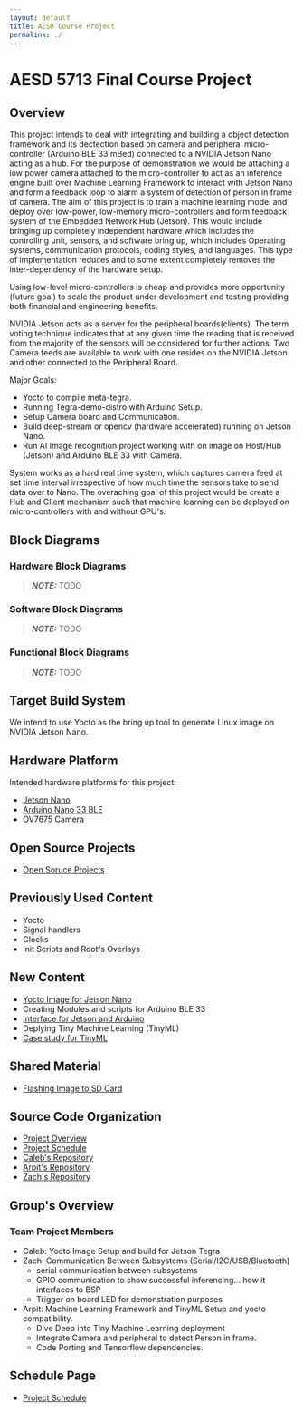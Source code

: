 ```yaml
---
layout: default
title: AESD Course Project
permalink: ./
---
```


# AESD 5713 Final Course Project

## Overview 
This project intends to deal with integrating and building a object detection framework and its dectection based on camera and peripheral micro-controller  (Arduino BLE 33 mBed) connected to a NVIDIA Jetson Nano acting as a hub. For the purpose of demonstration we would be attaching a low power camera attached to the micro-controller to act as an inference engine built over Machine Learning Framework to interact with Jetson Nano and form a feedback loop to alarm a system of detection of person in frame of camera. The aim of this project is to train a machine learning model and deploy over low-power, low-memory micro-controllers and form feedback system of the Embedded Network Hub (Jetson). This would include bringing up completely independent hardware which includes the controlling unit, sensors, and software bring up, which includes Operating systems, communication protocols, coding styles, and languages. This type of implementation reduces and to some extent completely removes the inter-dependency of the hardware setup.

Using low-level micro-controllers is cheap and provides more opportunity (future goal) to scale the product under development and testing providing both financial and engineering benefits. 

NVIDIA Jetson acts as a server for the peripheral boards(clients). The term voting technique indicates that at any given time the reading that is received from the majority of the sensors will be considered for further actions. Two Camera feeds are available to work with one resides on the NVIDIA Jetson and other connected to the Peripheral Board. 

Major Goals:

- Yocto to compile meta-tegra.
- Running Tegra-demo-distro with Arduino Setup.
- Setup Camera board and Communication.
- Build deep-stream or opencv (hardware accelerated) running on Jetson Nano. 
- Run AI Image recognition project working with on image on Host/Hub (Jetson) and Arduino BLE 33 with Camera. 

System works as a hard real time system, which captures camera feed at set time interval irrespective of how much time the sensors take to send data over to Nano. The overaching goal of this project would be create a Hub and Client mechanism such that machine learning can be deployed on micro-controllers with and without GPU's. 

## Block Diagrams

### Hardware Block Diagrams
> **_NOTE:_**  TODO

### Software Block Diagrams 
> **_NOTE:_**  TODO

### Functional Block Diagrams
> **_NOTE:_**  TODO

## Target Build System 
We intend to use Yocto as the bring up tool to generate Linux image on NVIDIA Jetson Nano.

## Hardware Platform
Intended hardware platforms for this project:

- [Jetson Nano](https://github.com/OE4T/meta-tegra)
- [Arduino Nano 33 BLE](https://store.arduino.cc/usa/tiny-machine-learning-kit)
- [OV7675 Camera](https://www.arducam.com/docs/camera-breakout-board/0-3mp-ov7675/)

## Open Source Projects 
- [Open Soruce Projects](https://github.com/cu-ecen-5013/final-project-arpit6232/blob/main/docs/open_source_projects.md)

## Previously Used Content
- Yocto
- Signal handlers
- Clocks
- Init Scripts and Rootfs Overlays

## New Content 
- [Yocto Image for Jetson Nano](docs/install_jetson_yocto.md) 
- Creating Modules and scripts for Arduino BLE 33 
- [Interface for Jetson and Arduino](docs/arduino_setup.md)
- Deplying Tiny Machine Learning (TinyML)
- [Case study for TinyML](https://github.com/AESD-Course-Project/AESD-Course-Project.github.io/tree/gh-pages/docs/TinyML.md)

## Shared Material 
- [Flashing Image to SD Card](https://github.com/cu-ecen-5013/buildroot-assignments-base/wiki/Flashing-Images-to-SDCard)

## Source Code Organization 
- [Project Overview](https://github.com/AESD-Course-Project/AESD-Course-Project.github.io/wiki/Project-Overview)
- [Project Schedule](https://github.com/AESD-Course-Project/AESD-Course-Project.github.io/wiki/Final-Project-Assignment-Schedule-Page)
- [Caleb's Repository](https://github.com/cu-ecen-5013/final-project-CalebProvost)
- [Arpit's Repository](https://github.com/cu-ecen-5013/final-project-arpit6232)
- [Zach's Repository](https://github.com/cu-ecen-5013/final-project-ZachTurner07)

## Group's Overview 
### Team Project Members 
- Caleb: Yocto Image Setup and build for Jetson Tegra
- Zach: Communication Between Subsystems (Serial/I2C/USB/Bluetooth)
  - serial communication between subsystems
  - GPIO communication to show successful inferencing... how it interfaces to BSP
  - Trigger on board LED for demonstration purposes
- Arpit: Machine Learning Framework and TinyML Setup and yocto compatibility. 
  - Dive Deep into Tiny Machine Learning deployment
  - Integrate Camera and peripheral to detect Person in frame. 
  - Code Porting and Tensorflow dependencies. 


## Schedule Page

- [Project Schedule](https://github.com/AESD-Course-Project/AESD-Course-Project.github.io/wiki/Final-Project-Assignment-Schedule-Page)

<!-- ### Communication Between Subsystems
Couple of options:

* Serial communication between Jetson and Arduino
  * Simplist electrical connection, connect USBA on Jetson to MicroUSB on Arduino
  * Use TTY device on Jetson to communicate serially with Arduino
  * Could create our own daemon to interact with the TTY device

* I2C between Jetson and Arduino
  * Lower level protocol, but still supported by both ends
  * Would need to research how to interact with I2C communication from linux on Jetson

* Potential Stretch (and a big stretch at that)
  * Install WiFi/Bluettoth network card onto Jetson board
  * Communicate with Arduino over Bluetooth 
  * https://www.jetsonhacks.com/2019/04/08/jetson-nano-intel-wifi-and-bluetooth/ -->

